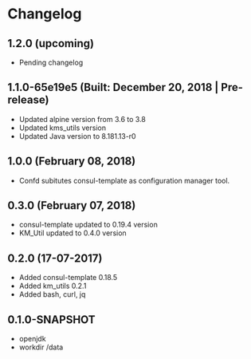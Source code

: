 # Changelog

## 1.2.0 (upcoming)

* Pending changelog

## 1.1.0-65e19e5 (Built: December 20, 2018 | Pre-release)

* Updated alpine version from 3.6 to 3.8
* Updated kms_utils version
* Updated Java version to 8.181.13-r0

## 1.0.0 (February 08, 2018)

* Confd subitutes consul-template as configuration manager tool.

## 0.3.0 (February 07, 2018)

* consul-template updated to 0.19.4 version
* KM_Util updated to 0.4.0 version
 
## 0.2.0 (17-07-2017)

* Added consul-template 0.18.5
* Added km_utils 0.2.1
* Added bash, curl, jq

## 0.1.0-SNAPSHOT

* openjdk
* workdir /data
